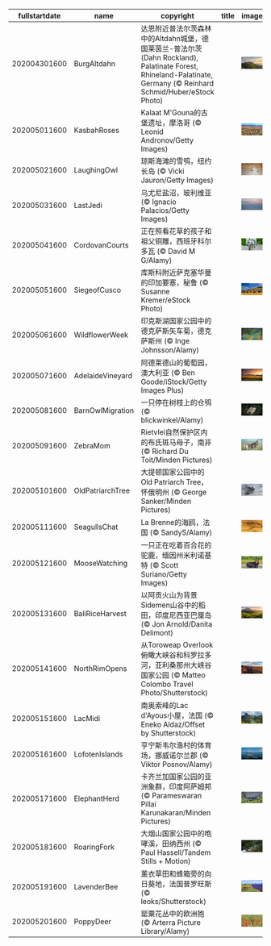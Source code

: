 |fullstartdate|name|copyright|title|image|
|--|--|--|--|--|
202004301600|BurgAltdahn|达恩附近普法尔茨森林中的Altdahn城堡，德国莱茵兰-普法尔茨(Dahn Rockland), Palatinate Forest, Rhineland-Palatinate, Germany (© Reinhard Schmid/Huber/eStock Photo)||![](/zh-CN/2020/05/202004301600BurgAltdahn.jpg)|
202005011600|KasbahRoses|Kalaat M'Gouna的古堡遗址，摩洛哥 (© Leonid Andronov/Getty Images)||![](/zh-CN/2020/05/202005011600KasbahRoses.jpg)|
202005021600|LaughingOwl|琼斯海滩的雪鸮，纽约长岛 (© Vicki Jauron/Getty Images)||![](/zh-CN/2020/05/202005021600LaughingOwl.jpg)|
202005031600|LastJedi|乌尤尼盐沼，玻利维亚 (© Ignacio Palacios/Getty Images)||![](/zh-CN/2020/05/202005031600LastJedi.jpg)|
202005041600|CordovanCourts|正在照看花草的孩子和祖父铜雕，西班牙科尔多瓦 (© David M G/Alamy)||![](/zh-CN/2020/05/202005041600CordovanCourts.jpg)|
202005051600|SiegeofCusco|库斯科附近萨克塞华曼的印加要塞，秘鲁 (© Susanne Kremer/eStock Photo)||![](/zh-CN/2020/05/202005051600SiegeofCusco.jpg)|
202005061600|WildflowerWeek|印克斯湖国家公园中的德克萨斯矢车菊，德克萨斯州 (© Inge Johnsson/Alamy)||![](/zh-CN/2020/05/202005061600WildflowerWeek.jpg)|
202005071600|AdelaideVineyard|阿德莱德山的葡萄园，澳大利亚 (© Ben Goode/iStock/Getty Images Plus)||![](/zh-CN/2020/05/202005071600AdelaideVineyard.jpg)|
202005081600|BarnOwlMigration|一只停在树枝上的仓鸮 (© blickwinkel/Alamy)||![](/zh-CN/2020/05/202005081600BarnOwlMigration.jpg)|
202005091600|ZebraMom|Rietvlei自然保护区内的布氏斑马母子，南非 (© Richard Du Toit/Minden Pictures)||![](/zh-CN/2020/05/202005091600ZebraMom.jpg)|
202005101600|OldPatriarchTree|大提顿国家公园中的Old Patriarch Tree，怀俄明州 (© George Sanker/Minden Pictures)||![](/zh-CN/2020/05/202005101600OldPatriarchTree.jpg)|
202005111600|SeagullsChat|La Brenne的海鸥，法国 (© SandyS/Alamy)||![](/zh-CN/2020/05/202005111600SeagullsChat.jpg)|
202005121600|MooseWatching|一只正在吃着百合花的驼鹿，缅因州米利诺基特 (© Scott Suriano/Getty Images)||![](/zh-CN/2020/05/202005121600MooseWatching.jpg)|
202005131600|BaliRiceHarvest|以阿贡火山为背景Sidemen山谷中的稻田，印度尼西亚巴厘岛 (© Jon Arnold/Danita Delimont)||![](/zh-CN/2020/05/202005131600BaliRiceHarvest.jpg)|
202005141600|NorthRimOpens|从Toroweap Overlook俯瞰大峡谷和科罗拉多河，亚利桑那州大峡谷国家公园 (© Matteo Colombo Travel Photo/Shutterstock)||![](/zh-CN/2020/05/202005141600NorthRimOpens.jpg)|
202005151600|LacMidi|南奥索峰的Lac d'Ayous小屋，法国 (© Eneko Aldaz/Offset by Shutterstock)||![](/zh-CN/2020/05/202005151600LacMidi.jpg)|
202005161600|LofotenIslands|亨宁斯韦尔渔村的体育场，挪威诺尔兰郡 (© Viktor Posnov/Alamy)||![](/zh-CN/2020/05/202005161600LofotenIslands.jpg)|
202005171600|ElephantHerd|卡齐兰加国家公园的亚洲象群，印度阿萨姆邦 (© Parameswaran Pillai Karunakaran/Minden Pictures)||![](/zh-CN/2020/05/202005171600ElephantHerd.jpg)|
202005181600|RoaringFork|大烟山国家公园中的咆哮溪，田纳西州 (© Paul Hassell/Tandem Stills + Motion)||![](/zh-CN/2020/05/202005181600RoaringFork.jpg)|
202005191600|LavenderBee|薰衣草田和蜂箱旁的向日葵地，法国普罗旺斯 (© leoks/Shutterstock)||![](/zh-CN/2020/05/202005191600LavenderBee.jpg)|
202005201600|PoppyDeer|罂粟花丛中的欧洲狍 (© Arterra Picture Library/Alamy)||![](/zh-CN/2020/05/202005201600PoppyDeer.jpg)|
